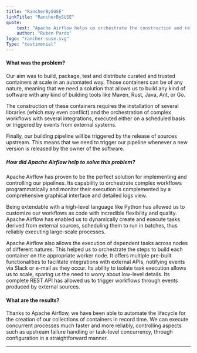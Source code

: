 ```yaml
---
title: "RancherBySUSE"
linkTitle: "RancherBySUSE"
quote:
    text: "Apache Airflow helps us orchestrate the construction and release of our curated collection of containers"
    author: "Ruben Pardo"
logo: "rancher-suse.svg"
Type: "testimonial"
---
```

#### What was the problem?

Our aim was to build, package, test and distribute curated and trusted containers at scale in an automated way. Those containers can be of any nature, meaning that we need a solution that allows us to build any kind of software with any kind of building tools like Maven, Rust, Java, Ant, or Go.

The construction of these containers requires the installation of several libraries (which may even conflict) and the orchestration of complex workflows with several integrations, executed either on a scheduled basis or triggered by events from external systems.

Finally, our building pipeline will be triggered by the release of sources upstream. This means that we need to trigger our pipeline whenever a new version is released by the owner of the software.

##### How did Apache Airflow help to solve this problem?

Apache Airflow has proven to be the perfect solution for implementing and controlling our pipelines. Its capability to orchestrate complex workflows programmatically and monitor their execution is complemented by a comprehensive graphical interface and detailed logs view.

Being extendable with a high-level language like Python has allowed us to customize our workflows as code with incredible flexibility and quality. Apache Airflow has enabled us to dynamically create and execute tasks derived from external sources, scheduling them to run in batches, thus reliably executing large-scale processes.

Apache Airflow also allows the execution of dependent tasks across nodes of different natures. This helped us to orchestrate the steps to build each container on the appropriate worker node. It offers multiple pre-built functionalities to facilitate integrations with external APIs, notifying events via Slack or e-mail as they occur. Its ability to isolate task execution allows us to scale, sparing us the need to worry about low-level details. Its complete REST API has allowed us to trigger workflows through events produced by external sources.

#### What are the results?

Thanks to Apache Airflow, we have been able to automate the lifecycle for the creation of our collections of containers in record time. We can execute concurrent processes much faster and more reliably, controlling aspects such as upstream failure handling or task-level concurrency, through configuration in a straightforward manner.

---
